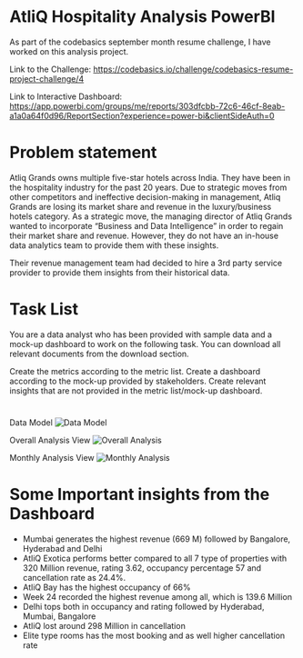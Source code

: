 # AtliQ Hospitality Analysis PowerBI
As part of the codebasics september month resume challenge, I have worked on this analysis project.

Link to the Challenge: https://codebasics.io/challenge/codebasics-resume-project-challenge/4

Link to Interactive Dashboard: https://app.powerbi.com/groups/me/reports/303dfcbb-72c6-46cf-8eab-a1a0a64f0d96/ReportSection?experience=power-bi&clientSideAuth=0

# Problem statement
Atliq Grands owns multiple five-star hotels across India. They have been in the hospitality industry for the past 20 years. Due to strategic moves from other competitors and ineffective decision-making in management, Atliq Grands are losing its market share and revenue in the luxury/business hotels category. As a strategic move, the managing director of Atliq Grands wanted to incorporate “Business and Data Intelligence” in order to regain their market share and revenue. However, they do not have an in-house data analytics team to provide them with these insights.

Their revenue management team had decided to hire a 3rd party service provider to provide them insights from their historical data.

# Task List
You are a data analyst who has been provided with sample data and a mock-up dashboard to work on the following task. You can download all relevant documents from the download section.

Create the metrics according to the metric list.
Create a dashboard according to the mock-up provided by stakeholders.
Create relevant insights that are not provided in the metric list/mock-up dashboard.

#
Data Model
![Data Model](https://github.com/Subham1845/AtliQ-Hospitality-Analysis-PowerBI-/assets/63052365/bdb5feeb-6070-41ba-b65f-4adfe57e5eba)


Overall Analysis View
![Overall Analysis](https://github.com/Subham1845/AtliQ-Hospitality-Analysis-PowerBI-/assets/63052365/126d49b7-1e3a-410d-b3cb-d8731d39413c)


Monthly Analysis View
![Monthly Analysis](https://github.com/Subham1845/AtliQ-Hospitality-Analysis-PowerBI-/assets/63052365/b7b6a0c9-fe9e-452e-8f90-82c13bd7909b)


# Some Important insights from the Dashboard
- Mumbai generates the highest revenue (669 M) followed by Bangalore, Hyderabad and Delhi
- AtliQ Exotica performs better compared to all 7 type of properties with 320 Million revenue, rating 3.62, occupancy percentage 57 and cancellation rate as 24.4%.
- AtliQ Bay has the highest occupancy of 66%
- Week 24 recorded the highest revenue among all, which is 139.6 Million
- Delhi tops both in occupancy and rating followed by Hyderabad, Mumbai, Bangalore
- AtliQ lost around 298 Million in cancellation
- Elite type rooms has the most booking and as well higher cancellation rate
